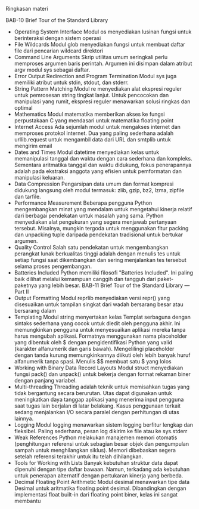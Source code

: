 Ringkasan materi

BAB-10
Brief Tour of the Standard Library
- Operating System Interface
Modul os menyediakan lusinan fungsi untuk berinteraksi dengan sistem operasi
- File Wildcards
Modul glob menyediakan fungsi untuk membuat daftar file dari pencarian wildcard direktori
- Command Line Arguments
Skrip utilitas umum seringkali perlu memproses argumen baris perintah. Argumen ini disimpan dalam atribut argv modul sys sebagai daftar.
- Error Output Redirection and Program Termination
Modul sys juga memiliki atribut untuk stdin, stdout, dan stderr.
- String Pattern Matching
Modul re menyediakan alat ekspresi reguler untuk pemrosesan string tingkat lanjut. Untuk pencocokan dan manipulasi yang rumit, ekspresi reguler menawarkan solusi ringkas dan optimal
- Mathematics
Modul matematika memberikan akses ke fungsi perpustakaan C yang mendasari untuk matematika floating point
- Internet Access
Ada sejumlah modul untuk mengakses internet dan memproses protokol internet. Dua yang paling sederhana adalah urllib.request untuk mengambil data dari URL dan smtplib untuk mengirim email
- Dates and Times
Modul datetime menyediakan kelas untuk memanipulasi tanggal dan waktu dengan cara sederhana dan kompleks. Sementara aritmatika tanggal dan waktu didukung, fokus penerapannya adalah pada ekstraksi anggota yang efisien untuk pemformatan dan manipulasi keluaran.
- Data Compression
Pengarsipan data umum dan format kompresi didukung langsung oleh modul termasuk: zlib, gzip, bz2, lzma, zipfile dan tarfile.
- Performance Measurement
Beberapa pengguna Python mengembangkan minat yang mendalam untuk mengetahui kinerja relatif dari berbagai pendekatan untuk masalah yang sama. Python menyediakan alat pengukuran yang segera menjawab pertanyaan tersebut.
Misalnya, mungkin tergoda untuk menggunakan fitur packing dan unpacking tuple daripada pendekatan tradisional untuk bertukar argumen.
- Quality Control
Salah satu pendekatan untuk mengembangkan perangkat lunak berkualitas tinggi adalah dengan menulis tes untuk setiap fungsi saat dikembangkan dan sering menjalankan tes tersebut selama proses pengembangan.
- Batteries Included
Python memiliki filosofi "Batteries Included". Ini paling baik dilihat melalui kemampuan canggih dan tangguh dari paket-paketnya yang lebih besar.
BAB-11
Brief Tour of the Standard Library — Part II
- Output Formatting
Modul reprlib menyediakan versi repr() yang disesuaikan untuk tampilan singkat dari wadah bersarang besar atau bersarang dalam
- Templating
Modul string menyertakan kelas Templat serbaguna dengan sintaks sederhana yang cocok untuk diedit oleh pengguna akhir. Ini memungkinkan pengguna untuk menyesuaikan aplikasi mereka tanpa harus mengubah aplikasi.
Formatnya menggunakan nama placeholder yang dibentuk oleh $ dengan pengidentifikasi Python yang valid (karakter alfanumerik dan garis bawah). Mengelilingi placeholder dengan tanda kurung memungkinkannya diikuti oleh lebih banyak huruf alfanumerik tanpa spasi. Menulis $$ membuat satu $ yang lolos
- Working with Binary Data Record Layouts
Modul struct menyediakan fungsi pack() dan unpack() untuk bekerja dengan format rekaman biner dengan panjang variabel.
- Multi-threading
Threading adalah teknik untuk memisahkan tugas yang tidak bergantung secara berurutan. Utas dapat digunakan untuk meningkatkan daya tanggap aplikasi yang menerima input pengguna saat tugas lain berjalan di latar belakang. Kasus penggunaan terkait sedang menjalankan I/O secara paralel dengan perhitungan di utas lainnya.
- Logging
Modul logging menawarkan sistem logging berfitur lengkap dan fleksibel. Paling sederhana, pesan log dikirim ke file atau ke sys.stderr
- Weak References
Python melakukan manajemen memori otomatis (penghitungan referensi untuk sebagian besar objek dan pengumpulan sampah untuk menghilangkan siklus). Memori dibebaskan segera setelah referensi terakhir untuk itu telah dihilangkan.
- Tools for Working with Lists
Banyak kebutuhan struktur data dapat dipenuhi dengan tipe daftar bawaan. Namun, terkadang ada kebutuhan untuk penerapan alternatif dengan pertukaran kinerja yang berbeda.
- Decimal Floating Point Arithmetic
Modul desimal menawarkan tipe data Desimal untuk aritmatika floating point desimal. Dibandingkan dengan implementasi float built-in dari floating point biner, kelas ini sangat membantu

